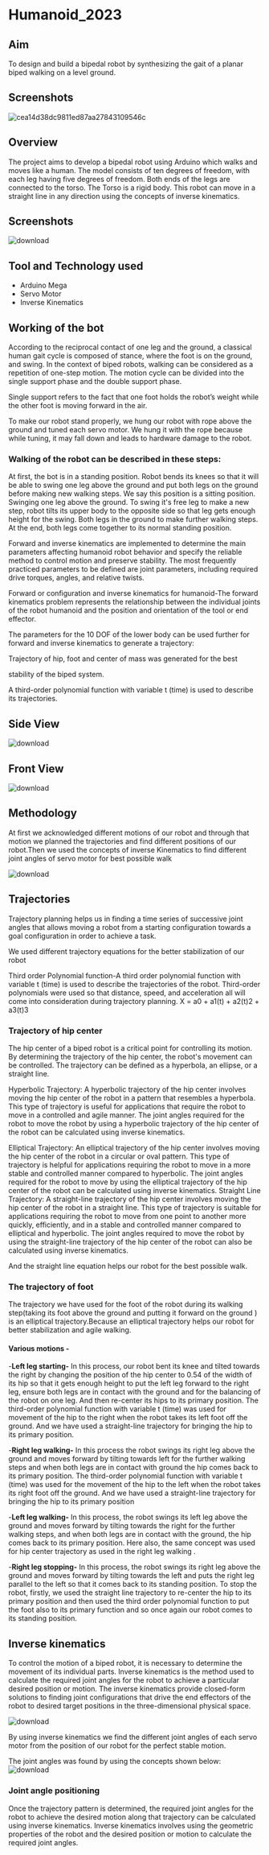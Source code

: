 # Humanoid_2023

## Aim
To design and build a bipedal robot by synthesizing the gait of a planar biped walking on a level ground.

## Screenshots
![cea14d38dc9811ed87aa27843109546c](https://github.com/user-attachments/assets/7a1a9d75-2030-45a0-b901-0e3af0fd96e8)

## Overview
The project aims to develop a bipedal robot using Arduino which walks and moves  like a human. The model consists of ten degrees of freedom, with each leg having five degrees of freedom. Both ends of the legs are connected to the torso. The Torso is a rigid body. This robot can move in a straight line in any direction using the concepts of inverse kinematics.


## Screenshots
![download](https://github.com/user-attachments/assets/8b85455b-fb86-4059-99dc-9f1a102ccdb3)

## Tool and Technology used
- Arduino Mega
- Servo Motor
- Inverse Kinematics

## Working of the bot

According to the reciprocal contact of one leg and the ground, a classical human gait cycle is composed of stance, where the foot is on the ground, and swing. In the context of biped robots, walking can be considered as a repetition of one-step motion. The motion cycle can be divided into the single support phase and the double support phase.

Single support refers to the fact that one foot holds the robot’s weight while the other foot is moving forward in the air.

To make our robot stand properly, we hung our robot with rope above the ground and tuned each servo motor. We hung it with the rope because while tuning, it may fall down and leads to hardware damage to the robot.

 

### Walking of the robot can be described in these steps:

At first, the bot is in a standing position.
Robot bends its knees so that it will be able to  swing one leg above the ground and put both legs on the ground before making new walking steps. We say this position is a sitting position. 
Swinging one leg above the ground. To swing it's free leg to make a new step, robot tilts its upper body to the opposite side so that leg gets enough height for the swing.
Both legs in the ground to make further walking steps.
At the end, both legs come together to its normal standing position.
 

Forward and inverse kinematics are  implemented to determine the main parameters affecting humanoid robot behavior and specify the reliable method to control motion and preserve stability. The most frequently practiced parameters to be defined are joint parameters, including required drive torques, angles, and relative twists.

Forward or configuration and inverse kinematics for humanoid-The forward kinematics problem represents the relationship between the individual joints of the robot humanoid and the position and orientation of the tool or end effector.

The parameters for the 10 DOF of the lower body can be used further for forward and inverse kinematics to generate a trajectory:

Trajectory of hip, foot and center of mass was generated for the best

stability of the biped system.

A third-order polynomial function with variable t (time) is used to describe its trajectories. 

## Side View
![download](https://github.com/user-attachments/assets/8da7d8e4-0617-4d27-97d6-17ef9d529211)

## Front View
![download](https://github.com/user-attachments/assets/0d2d9fa0-2ac8-4d1f-83b8-a33872c5fa1e)

## Methodology
At first we acknowledged different motions of our robot and through that motion we planned the trajectories and find different positions of our robot.Then we used the concepts of inverse Kinematics to find different joint angles of servo motor for best possible walk

![download](https://github.com/user-attachments/assets/3e4c6388-5c29-4f10-b386-a81d14d56159)

## Trajectories
Trajectory planning helps us in finding a time series of successive joint angles that allows moving a robot from a starting configuration towards a goal configuration in order to achieve a task.

We used different trajectory equations for the better stabilization of our robot

Third order Polynomial function-A third order polynomial function with variable t (time) is used to describe the trajectories of the robot.
Third-order polynomials were used so that distance, speed, and acceleration all will come into consideration during trajectory planning.
X = a0 + a1(t) + a2(t)2 +  a3(t)3

### Trajectory of hip center
The hip center of a biped robot is a critical point for controlling its motion. By determining the trajectory of the hip center, the robot's movement can be controlled. The trajectory can be defined as a hyperbola, an ellipse, or a straight line.

Hyperbolic Trajectory: A hyperbolic trajectory of the hip center involves moving the hip center of the robot in a pattern that resembles a hyperbola. This type of trajectory is useful for applications that require the robot to move in a controlled and agile manner. The joint angles required for the robot to move the robot by using a hyperbolic trajectory of the hip center of the robot can be calculated using inverse kinematics.

Elliptical Trajectory: An elliptical trajectory of the hip center involves moving the hip center of the robot in a circular or oval pattern. This type of trajectory is helpful for applications requiring the robot to move in a more stable and controlled manner compared to hyperbolic.  The joint angles required for the robot to move by using the elliptical trajectory of the hip center of the robot can be calculated using inverse kinematics.
Straight Line Trajectory: A straight-line trajectory of the hip center involves moving the hip center of the robot in a straight line. This type of trajectory is suitable for applications requiring the robot to move from one point to another more quickly, efficiently, and in a stable and controlled manner compared to elliptical and hyperbolic. The joint angles required to move the robot by using the straight-line trajectory of the hip center of the robot can also be calculated using inverse kinematics.
 

And the straight line equation helps our robot for the best possible walk.


### The trajectory of foot

The trajectory we have used for the foot of the robot during its walking step(taking its foot above the ground and putting it forward on the ground ) is an elliptical trajectory.Because an elliptical trajectory helps our robot for better stabilization and agile walking.

#### Various motions -

-**Left leg starting-** In this process, our robot bent its knee and tilted towards the right by changing the position of the hip center to 0.54 of the width of its hip so that it gets enough height to put the left leg forward to the right leg,  ensure  both legs are in contact with the ground and for the balancing of the robot on one leg. And then re-center its hips to its primary position.
The third-order polynomial function with variable t (time) was used for movement of the hip to the right when the robot takes its left foot off the ground. And we have used a straight-line trajectory for bringing the hip to its primary position.

-**Right leg walking-** In this process the robot swings its right leg above the ground and moves forward by tilting towards left for the further walking steps and when both legs are in contact with ground the hip comes back to its primary position.
The third-order polynomial function with variable t (time) was used for the movement of the hip to the left when the robot takes its right foot off the ground. And we have used a straight-line trajectory for bringing the hip to its primary position

 
-**Left leg walking-** In this process, the robot swings its left leg above the ground and moves forward by tilting towards the right for the further walking steps, and when both legs are in contact with the ground, the hip comes back to its primary position.
Here also, the same concept was used for hip center trajectory as used in the right leg walking .

-**Right leg stopping-** In this process, the robot swings its right leg above the ground and moves forward by tilting towards the left and puts the right leg parallel to the left so that it comes back to its standing position.
To stop the robot, firstly, we used the straight line trajectory to re-center the hip to its primary position and then used the third order polynomial function to put the foot also to its primary function and so once again our robot comes to its standing position.

## Inverse kinematics
To control the motion of a biped robot, it is necessary to determine the movement of its individual parts. Inverse kinematics is the method used to calculate the required joint angles for the robot to achieve a particular desired position or motion.
The inverse kinematics provide closed-form solutions to finding joint configurations that drive the end effectors of the robot to desired target positions in the three-dimensional physical space.

![download](https://github.com/user-attachments/assets/9c617f77-f9a0-4a17-a626-55b8cf0f570e)

By using inverse kinematics we find the different joint angles of each servo motor from the position of our robot for the perfect stable motion.

The joint angles was found by using the concepts shown below:
![download](https://github.com/user-attachments/assets/5563bb66-b232-4847-b88b-826bc5d38173)


### Joint angle positioning
Once the trajectory pattern is determined, the required joint angles for the robot to achieve the desired motion along that trajectory can be calculated using inverse kinematics. Inverse kinematics involves using the geometric properties of the robot and the desired position or motion to calculate the required joint angles.



